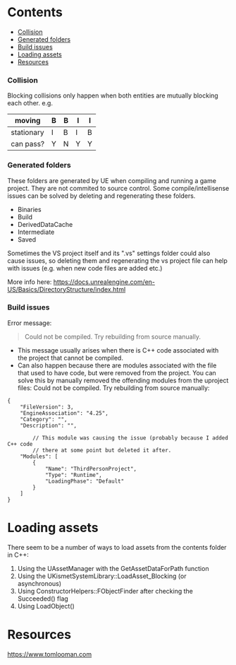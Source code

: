 # Contents

- [Collision](#collision)
- [Generated folders](#generated-folders)
- [Build issues](#build-issues)
- [Loading assets](#loading-assets)
- [Resources](#resources)




### Collision

Blocking collisions only happen when both entities are mutually blocking each other. e.g. 

| moving     | B | B | I | I |
|------------|---|---|---|---|
| stationary | I | B | I | B |
| can pass?  | Y | N | Y | Y |

### Generated folders

These folders are generated by UE when compiling and running a game project. They are not commited to source control. Some compile/intellisense issues can be solved by deleting and regenerating these folders.


- Binaries
- Build
- DerivedDataCache
- Intermediate
- Saved

Sometimes the VS project itself and its ".vs" settings folder could also cause issues, so deleting them and regenerating the vs project file can help with issues (e.g. when new code files are added etc.)

More info here: https://docs.unrealengine.com/en-US/Basics/DirectoryStructure/index.html

### Build issues 

Error message:

> Could not be compiled. Try rebuilding from source manually.

- This message usually arises when there is C++ code associated with the project that cannot be compiled. 
- Can also happen because there are modules associated with the file that used to have code, but were removed from the project. You can solve this by manually removed the offending modules from the uproject files:
Could not be compiled. Try rebuilding from source manually:
```
{
	"FileVersion": 3,
	"EngineAssociation": "4.25",
	"Category": "",
	"Description": "",

        // This module was causing the issue (probably because I added C++ code
        // there at some point but deleted it after.
	"Modules": [
		{
			"Name": "ThirdPersonProject",
			"Type": "Runtime",
			"LoadingPhase": "Default"
		}
	]
}
```


# Loading assets


There seem to be a number of ways to load assets from the contents folder in C++:

1. Using the UAssetManager with the GetAssetDataForPath function
2. Using the UKismetSystemLibrary::LoadAsset_Blocking (or asynchronous)
3. Using ConstructorHelpers::FObjectFinder<T> after checking the Succeeded() flag
4. Using LoadObject<T>()



# Resources

https://www.tomlooman.com


